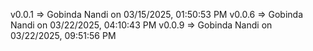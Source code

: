 v0.0.1 => Gobinda Nandi on 03/15/2025, 01:50:53 PM
v0.0.6 => Gobinda Nandi on 03/22/2025, 04:10:43 PM
v0.0.9 => Gobinda Nandi on 03/22/2025, 09:51:56 PM
